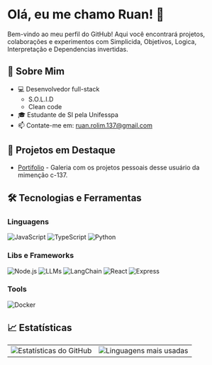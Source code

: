 # Olá, eu me chamo Ruan! 👋

Bem-vindo ao meu perfil do GitHub! Aqui você encontrará projetos, colaborações e experimentos com Simplicida, Objetivos, Logica, Interpretação e Dependencias invertidas.

## 🚀 Sobre Mim
- 💻 Desenvolvedor full-stack
  - S.O.L.I.D
  - Clean code
- 🎓 Estudante de SI pela Unifesspa
- 📫 Contate-me em: [ruan.rolim.137@gmail.com](mailto:ruan.rolim.137@gmail.com)

## 🌟 Projetos em Destaque
- [Portifolio](https://moonlove.me/ruan-moon) - Galeria com os projetos pessoais desse usuário da mimenção c-137.
## 🛠️ Tecnologias e Ferramentas
### Linguagens
![JavaScript](https://img.shields.io/badge/JavaScript-F7DF1E?style=for-the-badge&logo=javascript&logoColor=black)
![TypeScript](https://img.shields.io/badge/TypeScript-3178C6?style=for-the-badge&logo=typescript&logoColor=white)
![Python](https://img.shields.io/badge/Python-3776AB?style=for-the-badge&logo=python&logoColor=white)
### Libs e Frameworks
![Node.js](https://img.shields.io/badge/Node.js-339933?style=for-the-badge&logo=nodedotjs&logoColor=white)
![LLMs](https://img.shields.io/badge/LLMs-gray?style=for-the-badge&logo=openai&logoColor=white)
![LangChain](https://img.shields.io/badge/LangChain-0B132B?style=for-the-badge&logo=chain&logoColor=white)
![React](https://img.shields.io/badge/React-61DAFB?style=for-the-badge&logo=react&logoColor=black)
![Express](https://img.shields.io/badge/Express-000000?style=for-the-badge&logo=express&logoColor=white)
### Tools
![Docker](https://img.shields.io/badge/Docker-2496ED?style=for-the-badge&logo=docker&logoColor=white)

## 📈 Estatísticas
<div align="center">

<table style="border: none;">
  <tr style="border: none;">
    <td style="border: none;">
      <img src="https://github-readme-stats.vercel.app/api?username=RuanT-310&show_icons=true&theme=tokyonight" alt="Estatísticas do GitHub" />
    </td>
    <td style="border: none;">
      <img src="https://github-readme-stats.vercel.app/api/top-langs/?username=RuanT-310&layout=compact&theme=tokyonight" alt="Linguagens mais usadas" />
    </td>
  </tr>
</table>

</div>
